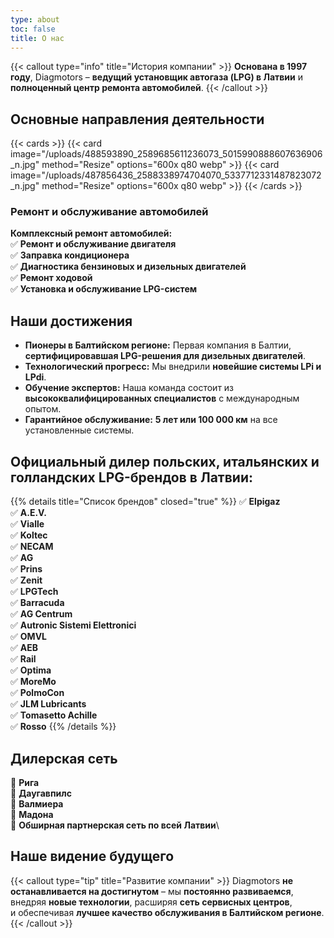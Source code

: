 ```yaml
---
type: about
toc: false
title: О нас
---
```

{{< callout type="info" title="История компании" >}}
**Основана в 1997 году**, Diagmotors – **ведущий установщик автогаза (LPG) в Латвии** и **полноценный центр ремонта автомобилей**.
{{< /callout >}}

## Основные направления деятельности

{{< cards >}}
{{< card image="/uploads/488593890_2589685611236073_5015990888607636906_n.jpg" method="Resize" options="600x q80 webp" >}}
{{< card image="/uploads/487856436_2588338974704070_5337712331487823072_n.jpg" method="Resize" options="600x q80 webp" >}}
{{< /cards >}}

### Ремонт и обслуживание автомобилей

**Комплексный ремонт автомобилей:**\
✅ **Ремонт и обслуживание двигателя**\
✅ **Заправка кондиционера**\
✅ **Диагностика бензиновых и дизельных двигателей**\
✅ **Ремонт ходовой**\
✅ **Установка и обслуживание LPG-систем**

## Наши достижения

* **Пионеры в Балтийском регионе:** Первая компания в Балтии, **сертифицировавшая LPG-решения для дизельных двигателей**.
* **Технологический прогресс:** Мы внедрили **новейшие системы LPi и LPdi**.
* **Обучение экспертов:** Наша команда состоит из **высококвалифицированных специалистов** с международным опытом.
* **Гарантийное обслуживание:** **5 лет или 100 000 км** на все установленные системы.

## Официальный дилер польских, итальянских и голландских LPG-брендов в Латвии:

{{% details title="Список брендов" closed="true" %}}
✅ **Elpigaz**\
✅ **A.E.V.**\
✅ **Vialle**\
✅ **Koltec**\
✅ **NECAM**\
✅ **AG**\
✅ **Prins**\
✅ **Zenit**\
✅ **LPGTech**\
✅ **Barracuda**\
✅ **AG Centrum**\
✅ **Autronic Sistemi Elettronici**\
✅ **OMVL**\
✅ **AEB**\
✅ **Rail**\
✅ **Optima**\
✅ **MoreMo**\
✅ **PolmoCon**\
✅ **JLM Lubricants**\
✅ **Tomasetto Achille**\
✅ **Rosso**
{{% /details %}}

## Дилерская сеть

📍 **Рига**\
📍 **Даугавпилс**\
📍 **Валмиера**\
📍 **Мадона**\
📍 **Обширная партнерская сеть по всей Латвии**\

## Наше видение будущего

{{< callout type="tip" title="Развитие компании" >}}
Diagmotors **не останавливается на достигнутом** – мы **постоянно развиваемся**,\
внедряя **новые технологии**, расширяя **сеть сервисных центров**,\
и обеспечивая **лучшее качество обслуживания в Балтийском регионе**.
{{< /callout >}}
